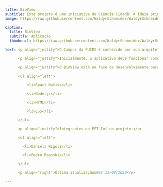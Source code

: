 ```yaml
---
title: BioView
subtitle: Este projeto é uma iniciativa de Ciência Cidadã! A ideia principal é desenvolver um aplicativo que conecte as pessoas com a natureza e crie conscientização sobre a biodiversidade existente no campus da universidade.
image: https://raw.githubusercontent.com/WaldyrSchneider/WaldyrSchneider.github.io/master/assets/img/log%20v0.1.png

caption:
  title: BioView
  subtitle: Aplicação
  thumbnail: https://raw.githubusercontent.com/WaldyrSchneider/WaldyrSchneider.github.io/master/assets/img/capa-bioview.png

text: <p align="justify">O Campus da PUCRS é conhecido por sua arquitetura moderna e diversidade biológica, gerando à comunidade uma conexão constante entre aspectos tecnológicos e naturais. Pensando nesses conceitos, o BioView é uma aplicação que sugere aos seus usuários a documentação deste meio natural de forma que, além de informar e conectar as pessoas à natureza que está inserida, leva à conscientização sobre o impacto que temos sobre nosso meio ambiente.</p>

      <p align="justify">Inicialmente, o aplicativo deve funcionar como uma enciclopédia, organizando diversas informações sobre a diversidade biológica que se encontra no campus da PUCRS (plantas, insetos, etc). A ideia para o futuro é expandir os locais e adicionar novas funcionalidades para possibilitar a conexão entre os usuários do BioView.</p>

      <p align="justify">O BioView está em fase de desenvolvimento para Android e IOS com as ferramentas/linguagens a seguir:</p>
      
      <ul align="left">

          <li>React Native</li>

          <li>Node.js</li>

          <li>HTML</li>

          <li>CSS</li>

      </ul>

      <p align="justify">Integrantes do PET-Inf no projeto:</p>

      <ul align="left">

        <li>Daniela Rigoli</li>

        <li>Pedro Rogoski</li>

      </ul>

      <p align="right">Última atualização&#58 13/08/2020</p>

---
```


